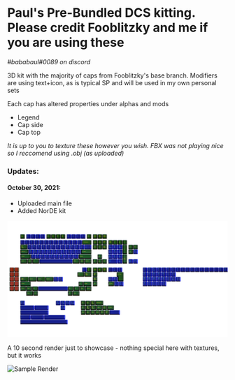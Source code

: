 # Paul's Pre-Bundled DCS kitting. Please credit Fooblitzky and me if you are using these

*#bababaul#0089 on discord*

3D kit with the majority of caps from Fooblitzky's base branch. Modifiers are using text+icon, as is typical SP and will be used in my own personal sets

Each cap has altered properties under alphas and mods
- Legend 
- Cap side
- Cap top

*It is up to you to texture these however you wish. FBX was not playing nice so I reccomend using .obj (as uploaded)*

### Updates: ###

#### October 30, 2021: ####
- Uploaded main file
- Added NorDE kit

![Template](https://github.com/paulgali/DCS_keycaps/blob/master/Sample_Kits/images/template.png)

A 10 second render just to showcase - nothing special here with textures, but it works

![Sample Render](https://github.com/paulgali/DCS_keycaps/blob/master/Sample_Kits/images/sample.png)

